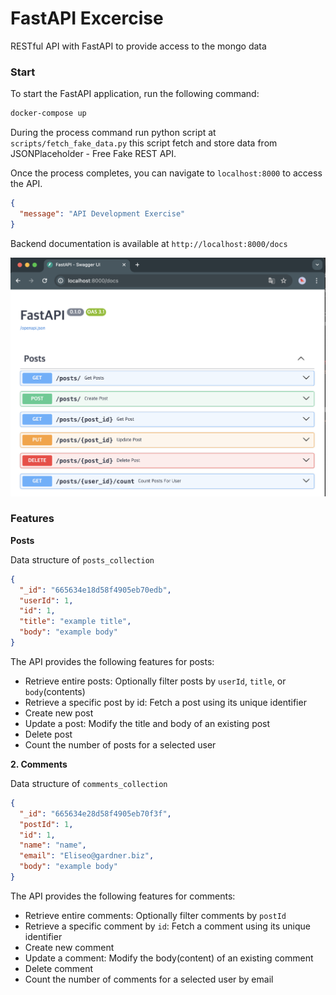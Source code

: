 # FastAPI Excercise

RESTful API with FastAPI to provide access to the mongo data

### Start

To start the FastAPI application, run the following command:

```bash
docker-compose up
```

During the process command run python script at `scripts/fetch_fake_data.py` this script fetch and store data from JSONPlaceholder - Free Fake REST API.

Once the process completes, you can navigate to `localhost:8000` to access the API.

```json
{
  "message": "API Development Exercise"
}
```

Backend documentation is available at `http://localhost:8000/docs`

![API Docs](assets/fast_api_docs.png)

### Features

**Posts**

Data structure of `posts_collection`

```json
{
  "_id": "665634e18d58f4905eb70edb",
  "userId": 1,
  "id": 1,
  "title": "example title",
  "body": "example body"
}
```

The API provides the following features for posts:

- Retrieve entire posts: Optionally filter posts by `userId`, `title`, or `body`(contents)
- Retrieve a specific post by id: Fetch a post using its unique identifier
- Create new post
- Update a post: Modify the title and body of an existing post
- Delete post
- Count the number of posts for a selected user

**2. Comments**

Data structure of `comments_collection`

```json
{
  "_id": "665634e28d58f4905eb70f3f",
  "postId": 1,
  "id": 1,
  "name": "name",
  "email": "Eliseo@gardner.biz",
  "body": "example body"
}
```

The API provides the following features for comments:

- Retrieve entire comments: Optionally filter comments by `postId`
- Retrieve a specific comment by `id`: Fetch a comment using its unique identifier
- Create new comment
- Update a comment: Modify the body(content) of an existing comment
- Delete comment
- Count the number of comments for a selected user by email
